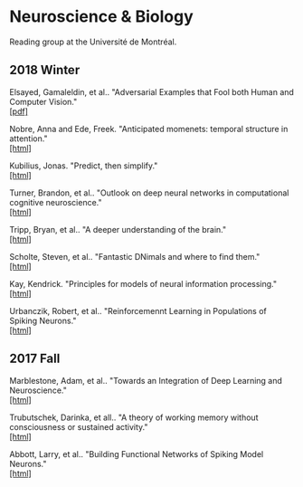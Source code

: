 # Neuroscience & Biology
Reading group at the Université de Montréal.

## 2018 Winter
Elsayed, Gamaleldin, et al.. "Adversarial Examples that Fool both Human and Computer Vision."
</br>[[pdf]](https://arxiv.org/pdf/1802.08195.pdf)

Nobre, Anna and Ede, Freek. "Anticipated momenets: temporal structure in attention."
</br>[[html]](https://www.nature.com/articles/nrn.2017.141)

Kubilius, Jonas. "Predict, then simplify."
</br>[[html]](https://www.sciencedirect.com/science/article/pii/S1053811917310212)

Turner, Brandon, et al.. "Outlook on deep neural networks in computational cognitive neuroscience."
</br>[[html]](https://www.sciencedirect.com/science/article/pii/S1053811917311023)

Tripp, Bryan, et al.. "A deeper understanding of the brain."
</br>[[html]](https://www.sciencedirect.com/science/article/pii/S1053811917311035)

Scholte, Steven, et al.. "Fantastic DNimals and where to find them."
</br>[[html]](https://www.sciencedirect.com/science/article/pii/S1053811917311011?via%3Dihub#bib14)

Kay, Kendrick. "Principles for models of neural information processing."
</br>[[html]](https://www.sciencedirect.com/science/article/pii/S1053811917306638?via%3Dihub)

Urbanczik, Robert, et al.. "Reinforcemennt Learning in Populations of Spiking Neurons."
</br>[[html]](https://www.nature.com/articles/nn.2264)

## 2017 Fall
Marblestone, Adam, et al.. "Towards an Integration of Deep Learning and Neuroscience."
</br>[[html]](https://www.frontiersin.org/articles/10.3389/fncom.2016.00094/full)

Trubutschek, Darinka, et all.. "A theory of working memory without consciousness or sustained activity."
</br>[[html]](https://elifesciences.org/articles/23871#774236895383547905-tw%231507396709455)

Abbott, Larry, et al.. "Building Functional Networks of Spiking Model Neurons."
</br>[[html]](https://www.nature.com/articles/nn.4241)
